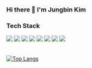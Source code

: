 ### Hi there 👋 I'm Jungbin Kim

### Tech Stack
![](https://img.shields.io/badge/java-007396?style=for-the-badge&logo=java&logoColor=white")
![](https://img.shields.io/badge/javascript-F7DF1E?style=for-the-badge&logo=javascript&logoColor=black")
![](https://img.shields.io/badge/html5-E34F26?style=for-the-badge&logo=html5&logoColor=white")
![](https://img.shields.io/badge/css-1572B6?style=for-the-badge&logo=css3&logoColor=white")
![](https://img.shields.io/badge/oracle-F80000?style=for-the-badge&logo=oracle&logoColor=white”)
![](https://img.shields.io/badge/mariaDB-003545?style=for-the-badge&logo=mariaDB&logoColor=white”)
![](https://img.shields.io/badge/spring-6DB33F?style=for-the-badge&logo=spring&logoColor=white”)
![](https://img.shields.io/badge/springboot-6DB33F?style=for-the-badge&logo=springboot&logoColor=white”)
![]()
![]()
![]()
![]()
![]()
<br><br><br>
[![Top Langs](https://github-readme-stats.vercel.app/api/top-langs/?username=rla-wjdqls)](https://github.com/anuraghazra/github-readme-stats)




<!--
**rla-wjdqls/rla-wjdqls** is a ✨ _special_ ✨ repository because its `README.md` (this file) appears on your GitHub profile.

Here are some ideas to get you started:

- 🔭 I’m currently working on ...
- 🌱 I’m currently learning ...
- 👯 I’m looking to collaborate on ...
- 🤔 I’m looking for help with ...
- 💬 Ask me about ...
- 📫 How to reach me: ...
- 😄 Pronouns: ...
- ⚡ Fun fact: ...
-->


                

      

  
